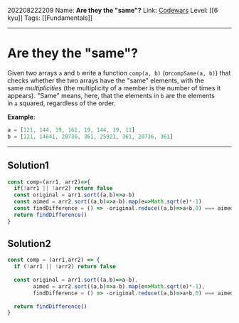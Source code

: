 202208222209
Name: **Are they the "same"?**
Link: [Codewars](https://www.codewars.com/kata/550498447451fbbd7600041c)
Level:  [[6 kyu]]
Tags: [[Fundamentals]]

---

# Are they the "same"?

Given two arrays `a` and `b` write a function `comp(a, b)` (or`compSame(a, b)`) that checks whether the two arrays have the "same" elements, with the same _multiplicities_ (the multiplicity of a member is the number of times it appears). "Same" means, here, that the elements in `b` are the elements in `a` squared, regardless of the order.

**Example**:

```javascript
a = [121, 144, 19, 161, 19, 144, 19, 11]  
b = [121, 14641, 20736, 361, 25921, 361, 20736, 361]
```

---

## Solution1

``` javascript
const comp=(arr1, arr2)=>{
  if(!arr1 || !arr2) return false
  const original = arr1.sort((a,b)=>a-b)
  const aimed = arr2.sort((a,b)=>a-b).map(e=>Math.sqrt(e)*-1)
  const findDifference = () => -original.reduce((a,b)=>a+b,0) === aimed.reduce((a,b)=>a+b,0)
  return findDifference()
}
```


## Solution2

``` javascript
const comp = (arr1,arr2) => {
  if (!arr1 || !arr2) return false
  
  const original = arr1.sort((a,b)=>a-b),
        aimed = arr2.sort((a,b)=>a-b).map(e=>Math.sqrt(e)*-1),
        findDifference = () => -original.reduce((a,b)=>a+b,0) === aimed.reduce((a,b)=>a+b,0)
  
  return findDifference()
}
```
